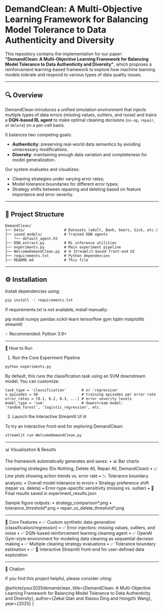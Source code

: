 # DemandClean: A Multi-Objective Learning Framework for Balancing Model Tolerance to Data Authenticity and Diversity

This repository contains the implementation for our paper:  
**"DemandClean: A Multi-Objective Learning Framework for Balancing Model Tolerance to Data Authenticity and Diversity"**, which proposes a reinforcement learning-based framework to explore how machine learning models tolerate and respond to various types of data quality issues.

---

## 🔍 Overview

DemandClean introduces a unified simulation environment that injects multiple types of data errors (missing values, outliers, and noise) and trains a **DQN-based RL agent** to make optimal cleaning decisions (`no-op`, `repair`, or `delete`) on a per-cell basis.

It balances two competing goals:
- **Authenticity**: preserving real-world data semantics by avoiding unnecessary modifications.
- **Diversity**: maintaining enough data variation and completeness for model generalization.

Our system evaluates and visualizes:
- Cleaning strategies under varying error rates;
- Model tolerance boundaries for different error types;
- Strategy shifts between repairing and deleting based on feature importance and error severity.

---

## 📁 Project Structure
```
DemandClean/
├── Data/                  # Datasets (adult, Bank, beers, Sick, etc.)
├── saved_models/          # Trained DQN agents
│   └── default_agent.h5
├── DQN_extract.py         # RL inference utilities
├── experiments.py         # Main experiment pipeline
├── WelcomeDemandClean.py  # 🌐 Streamlit-based front-end UI
├── requirements.txt       # Python dependencies
├── README.md              # This file
```
---

## ⚙️ Installation

Install dependencies using:

```bash
pip install -r requirements.txt
```

If requirements.txt is not available, install manually:

pip install numpy pandas scikit-learn tensorflow gym tqdm matplotlib streamlit

💡 Recommended: Python 3.9+

---

🚀 How to Run

1. Run the Core Experiment Pipeline
```bash
python experiments.py
```
By default, this runs the classification task using an SVM downstream model. You can customize:
```
task_type = 'classification'       # or 'regression'
n_episodes = 50                    # training episodes per error rate
error_rates = [0.1, 0.2, 0.3, ...] # error severity levels
model_type = 'svm'                 # downstream model: 'random_forest', 'logistic_regression', etc.
```
2. Launch the Interactive Streamlit UI 🌐

To try an interactive front-end for exploring DemandClean:
```bash
streamlit run WelcomeDemandClean.py
```

---

📊 Visualization & Results

The framework automatically generates and saves:
	•	📊 Bar charts comparing strategies (Do Nothing, Delete All, Repair All, DemandClean)
	•	📈 Line plots showing action trends vs. error rate
	•	📉 Tolerance boundary analysis:
	•	Overall model tolerance to errors
	•	Strategy preference shift (repair vs. delete)
	•	Error-type-specific sensitivity (missing vs. outlier)
	•	📁 Final results saved in experiment_results.json

Sample figure outputs:
	•	strategy_comparison*.png
	•	tolerance_threshold*.png
	•	repair_vs_delete_threshold*.png

---

🧠 Core Features
	•	✅ Custom synthetic data generation (classification/regression)
	•	✅ Error injectors: missing values, outliers, and noise
	•	✅ DQN-based reinforcement learning cleaning agent
	•	✅ OpenAI Gym-style environment for modeling data cleaning as sequential decision making
	•	✅ Multiple cleaning strategy evaluations
	•	✅ Tolerance boundary estimation
	•	✅ 🔧 Interactive Streamlit front-end for user-defined data exploration

---

📜 Citation

If you find this project helpful, please consider citing:

@article{your2025demandclean,
  title={DemandClean: A Multi-Objective Learning Framework for Balancing Model Tolerance to Data Authenticity and Diversity},
  author={Zekai Qian and Xiaoou Ding and Hongzhi Wang},
  year={2025}
}
